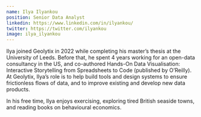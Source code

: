 ```yaml
---
name: Ilya Ilyankou
position: Senior Data Analyst
linkedin: https://www.linkedin.com/in/ilyankou/
twitter: https://twitter.com/ilyankou
image: ilya_ilyankou
---
```


Ilya joined Geolytix in 2022 while completing his master’s thesis at the University of Leeds. Before that, he spent 4 years working for an open-data consultancy in the US, and co-authored Hands-On Data Visualisation: Interactive Storytelling from Spreadsheets to Code (published by O’Reilly). At Geolytix, Ilya’s role is to help build tools and design systems to ensure frictionless flows of data, and to improve existing and develop new data products.

In his free time, Ilya enjoys exercising, exploring tired British seaside towns, and reading books on behavioural economics.